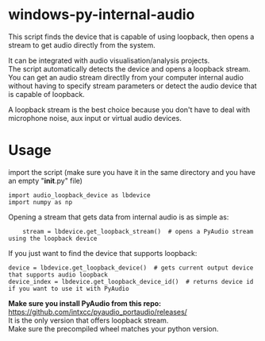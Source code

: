 # windows-py-internal-audio
This script finds the device that is capable of using loopback, then opens a stream to get audio directly from the system. 

It can be integrated with audio visualisation/analysis projects.  
The script automatically detects the device and opens a loopback stream.  
You can get an audio stream directlly from your computer internal audio without having to specify stream parameters or detect the audio device that is capable of loopback.  

A loopback stream is the best choice because you don't have to deal with microphone noise, aux input or virtual audio devices.

# Usage

import the script (make sure you have it in the same directory and you have an empty "__init__.py" file)
```
import audio_loopback_device as lbdevice
import numpy as np
```

Opening a stream that gets data from internal audio is as simple as:
```
    stream = lbdevice.get_loopback_stream()  # opens a PyAudio stream using the loopback device
```

If you just want to find the device that supports loopback:
```
device = lbdevice.get_loopback_device()  # gets current output device that supports audio loopback
device_index = lbdevice.get_loopback_device_id()  # returns device id if you want to use it with PyAudio
```


**Make sure you install PyAudio from this repo:** https://github.com/intxcc/pyaudio_portaudio/releases/  
It is the only version that offers loopback stream.  
Make sure the precompiled wheel matches your python version.  
